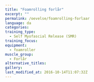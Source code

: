 ```yaml
---
title: "Foamrolling forlår"
excerpt: ""
permalink: /oevelse/foamrolling-forlaar
language: da
categories:
training_type: 
  - Self Myofascial Release (SMR)
training_focus: 
equipment:
  - foamroller
muscle_group:
  - Forlår
alternative_titles:
gallery:
last_modified_at: 2016-10-14T11:07:32Z
---
```



